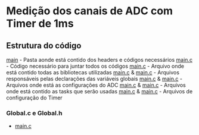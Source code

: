 # Medição dos canais de ADC com Timer de 1ms 


## Estrutura do código
[main](main) - Pasta aonde está contido dos headers e códigos necessários
[main.c](main/main.c) - Código necessário para juntar todos os códigos
[main.c](main/libraries.c) - Arquivo onde está contido todas as bibliotecas utilizadas
[main.c](main/global.c) & [main.c](main/global.h) - Arquivos responsáveis pelas declarações das variáveis globais
[main.c](main/Setup_adc.c) & [main.c](main/Setup_adc.h) - Arquivos onde está as configurações do ADC
[main.c](main/Tasks.c) & [main.c](main/Tasks.h) - Arquivos onde está contido as tasks que serão usadas
[main.c](main/Timer.c) & [main.c](main/Timer.h) - Arquivos de configuração do Timer

### Global.c e Global.h

 - [main.c](main/global.c)
 
